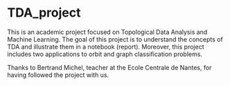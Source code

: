 # TDA_project

This is an academic project focused on Topological Data Analysis and Machine Learning. The goal of this project is to understand the concepts of TDA and illustrate them in a notebook (report). Moreover, this project includes two applications to orbit and graph classification problems.

Thanks to Bertrand Michel, teacher at the Ecole Centrale de Nantes, for having followed the project with us.